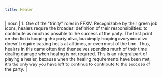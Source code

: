 ```yaml
---
title: Healer
---
```

| noun | 1.  	One of the "trinity" roles in FFXIV. Recognizable by their green job icons, healers require the broadest definition of their responsibilities: to contribute as much as possible to the success of the party. The first point on that list is keeping the party alive, but simply keeping everyone alive doesn't require casting heals at all times, or even most of the time. Thus, healers in this game often find themselves spending much of their time dealing damage when healing is not required. This is an integral part of playing a healer, because when the healing requirements have been met, it's the only way you have left to continue to contribute to the success of the party.	|